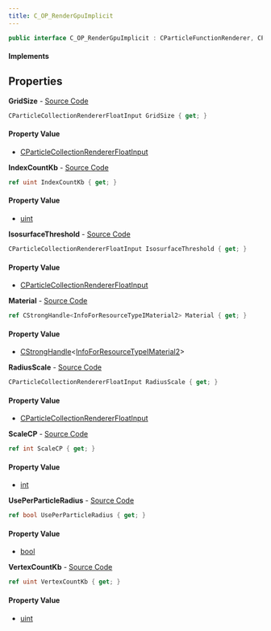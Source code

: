 ```yaml
---
title: C_OP_RenderGpuImplicit
---
```


```csharp
public interface C_OP_RenderGpuImplicit : CParticleFunctionRenderer, CParticleFunction, ISchemaClass<CParticleFunction>, ISchemaClass<CParticleFunctionRenderer>, ISchemaClass<C_OP_RenderGpuImplicit>, ISchemaField, ISchemaClass, INativeHandle
```

#### Implements

## Properties

**GridSize** - [Source Code](https://github.com/swiftly-solution/swiftlys2/blob/master/managed/src/SwiftlyS2.Generated/Schemas/Interfaces/C_OP_RenderGpuImplicit.cs#L22)

```csharp
CParticleCollectionRendererFloatInput GridSize { get; }
```

#### Property Value

- [CParticleCollectionRendererFloatInput](/docs/api/shared/schemadefinitions/cparticlecollectionrendererfloatinput)

**IndexCountKb** - [Source Code](https://github.com/swiftly-solution/swiftlys2/blob/master/managed/src/SwiftlyS2.Generated/Schemas/Interfaces/C_OP_RenderGpuImplicit.cs#L20)

```csharp
ref uint IndexCountKb { get; }
```

#### Property Value

- [uint](https://learn.microsoft.com/dotnet/api/system.uint32)

**IsosurfaceThreshold** - [Source Code](https://github.com/swiftly-solution/swiftlys2/blob/master/managed/src/SwiftlyS2.Generated/Schemas/Interfaces/C_OP_RenderGpuImplicit.cs#L26)

```csharp
CParticleCollectionRendererFloatInput IsosurfaceThreshold { get; }
```

#### Property Value

- [CParticleCollectionRendererFloatInput](/docs/api/shared/schemadefinitions/cparticlecollectionrendererfloatinput)

**Material** - [Source Code](https://github.com/swiftly-solution/swiftlys2/blob/master/managed/src/SwiftlyS2.Generated/Schemas/Interfaces/C_OP_RenderGpuImplicit.cs#L30)

```csharp
ref CStrongHandle<InfoForResourceTypeIMaterial2> Material { get; }
```

#### Property Value

- [CStrongHandle](/docs/api/shared/natives/cstronghandle-1)<[InfoForResourceTypeIMaterial2](/docs/api/shared/schemadefinitions/infoforresourcetypeimaterial2)>

**RadiusScale** - [Source Code](https://github.com/swiftly-solution/swiftlys2/blob/master/managed/src/SwiftlyS2.Generated/Schemas/Interfaces/C_OP_RenderGpuImplicit.cs#L24)

```csharp
CParticleCollectionRendererFloatInput RadiusScale { get; }
```

#### Property Value

- [CParticleCollectionRendererFloatInput](/docs/api/shared/schemadefinitions/cparticlecollectionrendererfloatinput)

**ScaleCP** - [Source Code](https://github.com/swiftly-solution/swiftlys2/blob/master/managed/src/SwiftlyS2.Generated/Schemas/Interfaces/C_OP_RenderGpuImplicit.cs#L28)

```csharp
ref int ScaleCP { get; }
```

#### Property Value

- [int](https://learn.microsoft.com/dotnet/api/system.int32)

**UsePerParticleRadius** - [Source Code](https://github.com/swiftly-solution/swiftlys2/blob/master/managed/src/SwiftlyS2.Generated/Schemas/Interfaces/C_OP_RenderGpuImplicit.cs#L16)

```csharp
ref bool UsePerParticleRadius { get; }
```

#### Property Value

- [bool](https://learn.microsoft.com/dotnet/api/system.boolean)

**VertexCountKb** - [Source Code](https://github.com/swiftly-solution/swiftlys2/blob/master/managed/src/SwiftlyS2.Generated/Schemas/Interfaces/C_OP_RenderGpuImplicit.cs#L18)

```csharp
ref uint VertexCountKb { get; }
```

#### Property Value

- [uint](https://learn.microsoft.com/dotnet/api/system.uint32)

